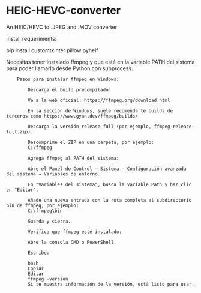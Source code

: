 # HEIC-HEVC-converter
An HEIC/HEVC to .JPEG and .MOV converter


install requeriments: 

pip install customtkinter pillow pyheif

Necesitas tener instalado ffmpeg y que esté en la variable PATH del sistema para poder llamarlo desde Python con subprocess.


        Pasos para instalar ffmpeg en Windows:

            Descarga el build precompilado:

            Ve a la web oficial: https://ffmpeg.org/download.html

            En la sección de Windows, suele recomendarte builds de terceros como https://www.gyan.dev/ffmpeg/builds/

            Descarga la versión release full (por ejemplo, ffmpeg-release-full.zip).

            Descomprime el ZIP en una carpeta, por ejemplo:
            C:\ffmpeg

            Agrega ffmpeg al PATH del sistema:

            Abre el Panel de Control → Sistema → Configuración avanzada del sistema → Variables de entorno.

            En "Variables del sistema", busca la variable Path y haz clic en "Editar".

            Añade una nueva entrada con la ruta completa al subdirectorio bin de ffmpeg, por ejemplo:
            C:\ffmpeg\bin

            Guarda y cierra.

            Verifica que ffmpeg esté instalado:

            Abre la consola CMD o PowerShell.

            Escribe:

            bash
            Copiar
            Editar
            ffmpeg -version
            Si te muestra información de la versión, está listo para usar.

